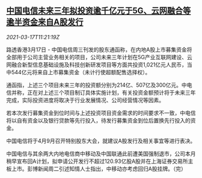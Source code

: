 <!--1616030615000-->
[中国电信未来三年拟投资逾千亿元于5G、云网融合等 逾半资金来自A股发行](https://cn.reuters.com/article/china-telecominvestments-plan-0317-wedn-idCNKBS2B91IF)
------

<div><i>2021-03-17T11:21:19Z</i></div><p>路透香港3月17日 - 中国电信周三刊发的股东通函称，在内地A股上市募集资金将全部用于公司主营业务相关的项目，公司未来三年计划在5G产业互联网建设、云网融合新型信息基础设施及科技创新研发项目等方面共投资1,021亿元人民币，当中544亿元将来自上市募集资金（未计行使超额配售选择权）。</p><p>通函指，上述三个项目未来三年的投资额分别为214亿、507亿及300亿元。中电信并称，正在对上述三个项目制订具体实施计划，有关投资金额预计将于未来三年完成，实际投资进度将取决于行业发展情况、公司经营情况等因素。</p><p>若本次发行募集资金到位时间与上述投资项目资金需求的时间要求不一致，中电信将以自有资金以及银行贷款等先行投入，待发行募集资金到位后置换先行投入的资金。</p><p>中国电信将于4月9月召开特别股东大会，就建议A股发行及相关事宜等进行表决。</p><p>中国电信与其余两大内地电信商中移动及中国联通此前遭美国强制退市，公司本月稍早宣布回A计划，拟申请公开发行不超过120.93亿股A股并在上海证券交易所主板上市。彭博新闻周二引述知情人士指出，中移动亦考虑回归A股挂牌。（完）</p>
